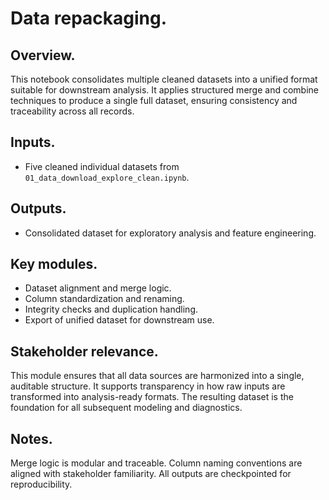 # Data repackaging.

## Overview.

This notebook consolidates multiple cleaned datasets into a unified format suitable for downstream analysis. It applies structured merge and combine techniques to produce a single full dataset, ensuring consistency and traceability across all records.

## Inputs.

- Five cleaned individual datasets from `01_data_download_explore_clean.ipynb`.

## Outputs.

- Consolidated dataset for exploratory analysis and feature engineering.

## Key modules.

- Dataset alignment and merge logic.
- Column standardization and renaming.
- Integrity checks and duplication handling.
- Export of unified dataset for downstream use.

## Stakeholder relevance.

This module ensures that all data sources are harmonized into a single, auditable structure. It supports transparency in how raw inputs are transformed into analysis-ready formats. The resulting dataset is the foundation for all subsequent modeling and diagnostics.

## Notes.

Merge logic is modular and traceable. Column naming conventions are aligned with stakeholder familiarity. All outputs are checkpointed for reproducibility.
